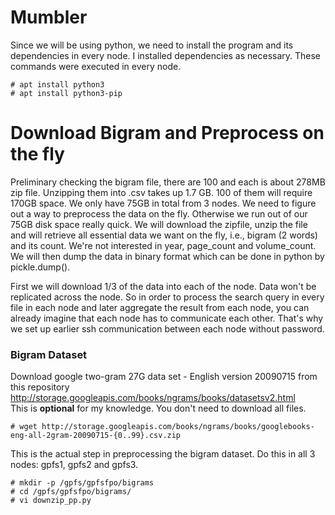 # Mumbler 

Since we will be using python, we need to install the program and its dependencies in every node. I installed dependencies as necessary. These commands were executed in every node. 
```
# apt install python3
# apt install python3-pip
```

# Download Bigram and Preprocess on the fly

Preliminary checking the bigram file, there are 100 and each is about 278MB zip file. Unzipping them into .csv takes up 1.7 GB. 100 of them will require 170GB space. We only have 75GB in total from 3 nodes. We need to figure out a way to preprocess the data on the fly. Otherwise we run out of our 75GB disk space really quick. We will download the zipfile, unzip the file and will retrieve all essential data we want on the fly, i.e., bigram (2 words) and its count. We're not interested in year, page_count and volume_count. We will then dump the data in binary format which can be done in python by pickle.dump(). 

First we will download 1/3 of the data into each of the node. Data won't be replicated across the node. So in order to process the search query in every file in each node and later aggregate the result from each node, you can already imagine that each node has to communicate each other. That's why we set up earlier ssh communication between each node without password. 

### Bigram Dataset

Download google two-gram 27G data set - English version 20090715 from this repository  
http://storage.googleapis.com/books/ngrams/books/datasetsv2.html  
This is **optional** for my knowledge. You don't need to download all files. 
```
# wget http://storage.googleapis.com/books/ngrams/books/googlebooks-eng-all-2gram-20090715-{0..99}.csv.zip
```

This is the actual step in preprocessing the bigram dataset. Do this in all 3 nodes: gpfs1, gpfs2 and gpfs3. 
```
# mkdir -p /gpfs/gpfsfpo/bigrams
# cd /gpfs/gpfsfpo/bigrams/
# vi downzip_pp.py
```

